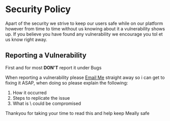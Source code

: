 # Security Policy

Apart of the security we strive to keep our users safe while on our platform however from time to time without us knowing about it a vulnerability shows up. If you believe you have found any vulnerability we encourage you tol et us know right away.

## Reporting a Vulnerability

First and for most **DON'T** report it under Bugs

When reporting a vulnerability please [Email Me](jacob35422@gmail.com) straight away so i can get to fixing it ASAP, when doing so please explain the following:

1. How it occurred
2. Steps to replicate the issue
3. What is \ could be compromised

Thankyou for taking your time to read this and help keep Meally safe
